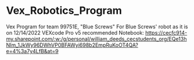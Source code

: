 # Vex_Robotics_Program
Vex Program for team 99751E, "Blue Screws"
For Blue Screws' robot as it is on 12/14/2022
VEXcode Pro v5 recommended
Notebook: https://cecfc914-my.sharepoint.com/:w:/g/personal/william_deeds_cecstudents_org/EQe13hNIm_1JkWy96DWhVP0BFAWyi698b2EmpRuKoOT4QA?e=4%3a7y4LfB&at=9